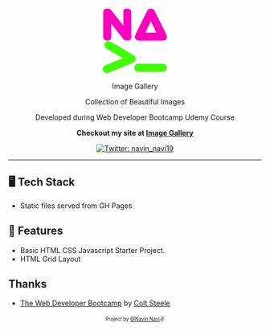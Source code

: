 <p align="center">
  <a href="https://navin-navi.github.io">
    <img alt="Navin | Logo" src="https://raw.githubusercontent.com/navin-navi/navin-navi.github.io/dev/static/logo.png" width="130" />
  </a>
</p>

<p align="center">
  Image Gallery
</p>

<p align="center">
  Collection of Beautiful Images
</p>

<p align="center">
  Developed during Web Developer Bootcamp Udemy Course
</p>

<p align="center">
  <strong>
  Checkout my site at <a href="https://navin-navi.github.io/image-gallery/">Image Gallery</a>
  </strong>
</p>

<p align="center">
  <a href="https://twitter.com/navin_navi19">
    <img alt="Twitter: navin_navi19" src="https://img.shields.io/twitter/follow/navin_navi19.svg?style=social" target="_blank" />
  </a>
</p>

---

## 🖥 Tech Stack

- Static files served from GH Pages

## 🚀 Features

- Basic HTML CSS Javascript Starter Project.
- HTML Grid Layout

## Thanks

- [The Web Developer Bootcamp](https://www.udemy.com/the-web-developer-bootcamp/) by [Colt Steele](https://www.udemy.com/user/coltsteele/)

<div align="center">

<sub><sup>Project by <a href="https://github.com/navin-navi"> @Navin Navi</a></sup></sub><small>✌</small>

</div>

